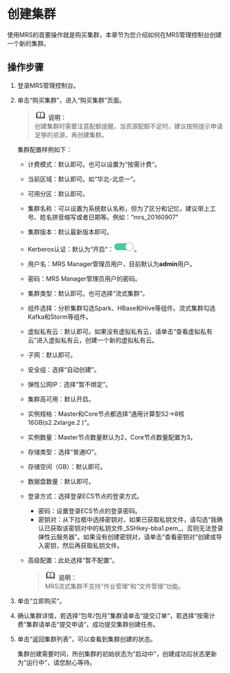 # 创建集群<a name="ZH-CN_TOPIC_0043125076"></a>

使用MRS的首要操作就是购买集群，本章节为您介绍如何在MRS管理控制台创建一个新的集群。

## 操作步骤<a name="zh-cn_topic_0043093179_section5827963310145"></a>

1.  登录MRS管理控制台。
2.  单击“购买集群”，进入“购买集群”页面。

    >![](public_sys-resources/icon-note.gif) **说明：**   
    >创建集群时需要注意配额提醒。当资源配额不足时，建议按照提示申请足够的资源，再创建集群。  

    集群配置样例如下：

    -   计费模式：默认即可。也可以设置为“按需计费“。
    -   当前区域：默认即可。如“华北-北京一”。
    -   可用分区：默认即可。
    -   集群名称：可以设置为系统默认名称，但为了区分和记忆，建议带上工号、姓名拼音缩写或者日期等。例如：“mrs\_20160907”
    -   集群版本：默认最新版本即可。
    -   Kerberos认证：默认为“开启“：![](figures/zh-cn_image_0123440333.png)。
    -   用户名：MRS Manager管理员用户，目前默认为**admin**用户。
    -   密码：MRS Manager管理员用户的密码。
    -   集群类型：默认即可。也可选择“流式集群“。
    -   组件选择：分析集群勾选Spark、HBase和Hive等组件。流式集群勾选Kafka和Storm等组件。
    -   虚拟私有云：默认即可。如果没有虚拟私有云，请单击“查看虚拟私有云”进入虚拟私有云，创建一个新的虚拟私有云。
    -   子网：默认即可。
    -   安全组：选择“自动创建”。
    -   弹性公网IP：选择“暂不绑定”。
    -   集群高可用：默认开启。
    -   实例规格：Master和Core节点都选择“通用计算型S2-\>8核16GB\(s2.2xlarge.2 \)”。
    -   实例数量：Master节点数量默认为2，Core节点数量配置为3。
    -   存储类型：选择“普通IO”。
    -   存储空间（GB）：默认即可。
    -   数据盘数量：默认即可。
    -   登录方式：选择登录ECS节点的登录方式。
        -   密码：设置登录ECS节点的登录密码。
        -   密钥对：从下拉框中选择密钥对，如果已获取私钥文件，请勾选“我确认已获取该密钥对中的私钥文件_SSHkey-bba1.pem_，否则无法登录弹性云服务器”。如果没有创建密钥对，请单击“查看密钥对“创建或导入密钥，然后再获取私钥文件。

    -   高级配置：此处选择“暂不配置”。

        >![](public_sys-resources/icon-note.gif) **说明：**   
        >MRS流式集群不支持“作业管理“和“文件管理“功能。  


3.  单击“立即购买“。
4.  确认集群详情，若选择“包年/包月”集群请单击“提交订单“，若选择“按需计费”集群请单击“提交申请“，成功提交集群创建任务。
5.  单击“返回集群列表”，可以查看到集群创建的状态。

    集群创建需要时间，所创集群的初始状态为“启动中”，创建成功后状态更新为“运行中”，请您耐心等待。


